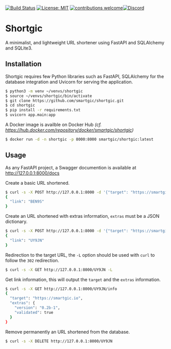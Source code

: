 [![Build Status](https://travis-ci.com/smartgic/shortgic.svg?branch=main)](https://travis-ci.com/github/smartgic/shortgic) [![License: MIT](https://img.shields.io/badge/License-MIT-yellow.svg)](https://opensource.org/licenses/MIT) [![contributions welcome](https://img.shields.io/badge/contributions-welcome-pink.svg?style=flat)](https://github.com/smartgic/shortgic/pulls)[![Discord](https://img.shields.io/discord/809074036733902888)](https://discord.gg/Vu7Wmd9j)

# Shortgic

A minimalist, and lightweight URL shortener using FastAPI and SQLAlchemy and SQLite3.

## Installation

Shortgic requires few Python libraries such as FastAPI, SQLAlchemy for the database integration and Uvicorn for serving the application.

```bash
$ python3 -m venv ~/venvs/shortgic
$ source ~/venvs/shortgic/bin/activate
$ git clone https://github.com/smartgic/shortgic.git
$ cd shortgic
$ pip install -r requirements.txt
$ uvicorn app.main:app
```

A Docker image is availble on Docker Hub *(cf. https://hub.docker.com/repository/docker/smartgic/shortgic)*

```bash
$ docker run -d -n shortgic -p 8000:8000 smartgic/shortgic:latest
```

## Usage

As any FastAPI project, a Swagger documention is available at http://127.0.0.1:8000/docs

Create a basic URL shortened.
```bash
$ curl -s -X POST http://127.0.0.1:8000 -d '{"target": "https://smartgic.io"}'
{
  "link": "BEN9S"
}
```

Create an URL shortened with extras information, `extras` must be a JSON dictionary. 
```bash
$ curl -s -X POST http://127.0.0.1:8000 -d '{"target": "https://smartgic.io", "extras": {"version": "0.2b-1", "validated": true}}'
{
  "link": "UY9JN"
}
```

Redirection to the target URL, the `-L` option should be used with `curl` to follow the `302` redirection.
```bash
$ curl -s -X GET http://127.0.0.1:8000/UY9JN -L
```

Get link information, this will output the `target` and the `extras` information.
```bash
$ curl -s -X GET http://127.0.0.1:8000/UY9JN/info
{
  "target": "https://smartgic.io",
  "extras": {
    "version": "0.2b-1",
    "validated": true
  }
}
```

Remove permanently an URL shortened from the database.
```bash
$ curl -s -X DELETE http://127.0.0.1:8000/UY9JN
```